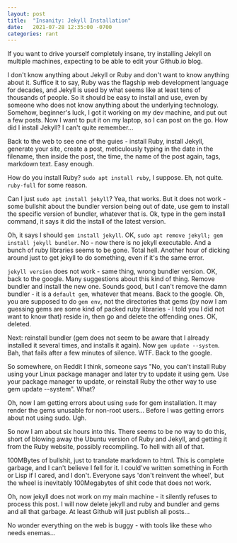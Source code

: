 ```yaml
---
layout: post
title:  "Insanity: Jekyll Installation"
date:   2021-07-28 12:35:00 -0700
categories: rant
---
```


If you want to drive yourself completely insane, try installing Jekyll on multiple machines, expecting to be able to edit your Github.io blog.  

I don't know anything about Jekyll or Ruby and don't want to know anything about it.  Suffice it to say, Ruby was the flagship web development language for decades, and Jekyll is used by what seems like at least tens of thousands of people.   So it should be easy to install and use, even by someone who does not know anything about the underlying technology.  Somehow, beginner's luck, I got it working on my dev machine, and put out a few posts.  Now I want to put it on my laptop, so I can post on the go.  How did I install Jekyll?  I can't quite remember...  

Back to the web to see one of the guies - install Ruby, install Jekyll, generate your site, create a post, meticulously typing in the date in the filename, then inside the post, the time, the name of the post again, tags, markdown text.  Easy enough.

How do you install Ruby?  `sudo apt install ruby`, I suppose.  Eh, not quite.  `ruby-full` for some reason.  

Can I just `sudo apt install jekyll`?  Yea, that works.  But it does not work - some bullshit about the bundler version being out of date, use gem to install the specific version of bundler, whatever that is.  Ok, type in the gem install command, it says it did the install of the latest version.  

Oh, it says I should `gem install jekyll`.  OK, `sudo apt remove jekyll; gem install jekyll bundler`.  No - now there is no jekyll executable.  And a bunch of ruby libraries seems to be gone.  Total hell.  Another hour of dicking around just to get jekyll to do something, even if it's the same error.

`jekyll version` does not work - same thing, wrong bundler version.  OK, back to the google.  Many suggestions about this kind of thing.  Remove bundler and install the new one.  Sounds good, but I can't remove the damn bundler - it is a `default gem`, whatever that means.  Back to the google.  Oh, you are supposed to do `gem env`, not the directories that gems (by now I am guessing gems are some kind of packed ruby libraries - I told you I did not want to know that) reside in, then go and delete the offending ones.  OK, deleted.

Next: reinstall bundler (gem does not seem to be aware that I already installed it several times, and installs it again).  Now `gem update --system`.  Bah, that fails after a few minutes of silence.  WTF.  Back to the google.

So somewhere, on Reddit I think, someone says "No, you can't install Ruby using your Linux package manager and later try to update it using gem.  Use your package manager to update, or reinstall Ruby the other way to use gem update --system".  What?  

Oh, now I am getting errors about using `sudo` for gem installation.  It may render the gems unusable for non-root users... Before I was getting errors about not using sudo.  Ugh.

So now I am about six hours into this.  There seems to be no way to do this, short of blowing away the Ubuntu version of Ruby and Jekyll, and getting it from the Ruby website, possibly recompiling.  To hell with all of that.  

100MBytes of bullshit, just to translate markdown to html.  This is complete garbage, and I can't believe I fell for it.  I could've written something in Forth or Lisp if I cared, and I don't.  Everyone says 'don't reinvent the wheel', but the wheel is inevitably 100Megabytes of shit code that does not work.

Oh, now jekyll does not work on my main machine - it silently refuses to process this post.  I will now delete jekyll and ruby and bundler and gems and all that garbage.  At least Github will just publish all posts...  

No wonder everything on the web is buggy - with tools like these who needs enemas...


